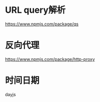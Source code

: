 
# URL query解析
https://www.npmjs.com/package/qs

# 反向代理
https://www.npmjs.com/package/http-proxy

# 时间日期
dayjs
